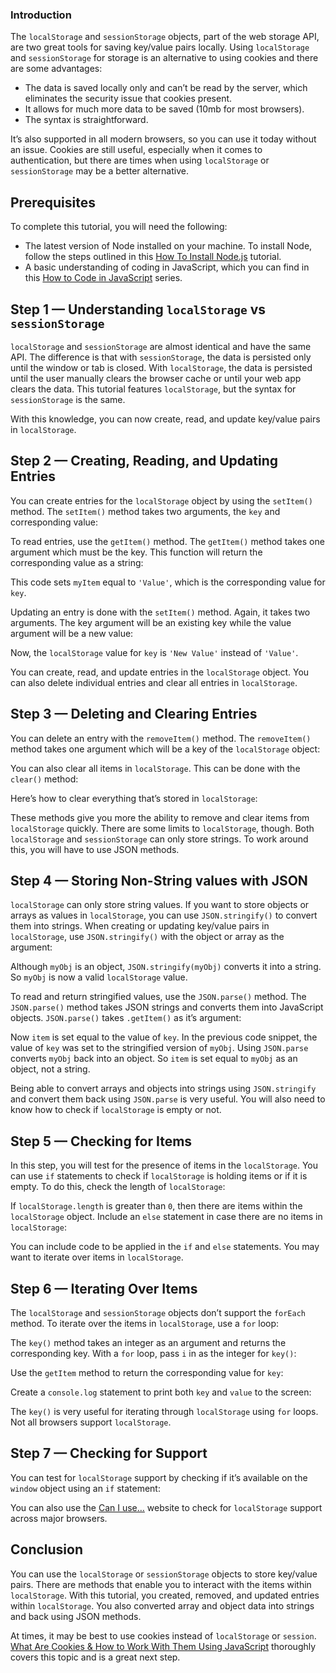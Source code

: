 ### Introduction

The `localStorage` and `sessionStorage` objects, part of the web storage API, are two great tools for saving key/value pairs locally. Using `localStorage` and `sessionStorage` for storage is an alternative to using cookies and there are some advantages:

-   The data is saved locally only and can’t be read by the server, which eliminates the security issue that cookies present.
-   It allows for much more data to be saved (10mb for most browsers).
-   The syntax is straightforward.

It’s also supported in all modern browsers, so you can use it today without an issue. Cookies are still useful, especially when it comes to authentication, but there are times when using `localStorage` or `sessionStorage` may be a better alternative.

Prerequisites
-------------

To complete this tutorial, you will need the following:

-   The latest version of Node installed on your machine. To install Node, follow the steps outlined in this [How To Install Node.js](https://www.digitalocean.com/community/tutorial_collections/how-to-install-node-js) tutorial.
-   A basic understanding of coding in JavaScript, which you can find in this [How to Code in JavaScript](https://www.digitalocean.com/community/tutorial_series/how-to-code-in-javascript) series.

Step 1 — Understanding `localStorage` vs `sessionStorage`
---------------------------------------------------------

`localStorage` and `sessionStorage` are almost identical and have the same API. The difference is that with `sessionStorage`, the data is persisted only until the window or tab is closed. With `localStorage`, the data is persisted until the user manually clears the browser cache or until your web app clears the data. This tutorial features `localStorage`, but the syntax for `sessionStorage` is the same.

With this knowledge, you can now create, read, and update key/value pairs in `localStorage`.

Step 2 — Creating, Reading, and Updating Entries
------------------------------------------------

You can create entries for the `localStorage` object by using the `setItem()` method. The `setItem()` method takes two arguments, the `key` and corresponding value:

To read entries, use the `getItem()` method. The `getItem()` method takes one argument which must be the key. This function will return the corresponding value as a string:

This code sets `myItem` equal to `'Value'`, which is the corresponding value for `key`.

Updating an entry is done with the `setItem()` method. Again, it takes two arguments. The key argument will be an existing key while the value argument will be a new value:

Now, the `localStorage` value for `key` is `'New Value'` instead of `'Value'`.

You can create, read, and update entries in the `localStorage` object. You can also delete individual entries and clear all entries in `localStorage`.

Step 3 — Deleting and Clearing Entries
--------------------------------------

You can delete an entry with the `removeItem()` method. The `removeItem()` method takes one argument which will be a key of the `localStorage` object:

You can also clear all items in `localStorage`. This can be done with the `clear()` method:

Here’s how to clear everything that’s stored in `localStorage`:

These methods give you more the ability to remove and clear items from `localStorage` quickly. There are some limits to `localStorage`, though. Both `localStorage` and `sessionStorage` can only store strings. To work around this, you will have to use JSON methods.

Step 4 — Storing Non-String values with JSON
--------------------------------------------

`localStorage` can only store string values. If you want to store objects or arrays as values in `localStorage`, you can use `JSON.stringify()` to convert them into strings. When creating or updating key/value pairs in `localStorage`, use `JSON.stringify()` with the object or array as the argument:

Although `myObj` is an object, `JSON.stringify(myObj)` converts it into a string. So `myObj` is now a valid `localStorage` value.

To read and return stringified values, use the `JSON.parse()` method. The `JSON.parse()` method takes JSON strings and converts them into JavaScript objects. `JSON.parse()` takes `.getItem()` as it’s argument:

Now `item` is set equal to the value of `key`. In the previous code snippet, the value of `key` was set to the stringified version of `myObj`. Using `JSON.parse` converts `myObj` back into an object. So `item` is set equal to `myObj` as an object, not a string.

Being able to convert arrays and objects into strings using `JSON.stringify` and convert them back using `JSON.parse` is very useful. You will also need to know how to check if `localStorage` is empty or not.

Step 5 — Checking for Items
---------------------------

In this step, you will test for the presence of items in the `localStorage`. You can use `if` statements to check if `localStorage` is holding items or if it is empty. To do this, check the length of `localStorage`:

If `localStorage.length` is greater than `0`, then there are items within the `localStorage` object. Include an `else` statement in case there are no items in `localStorage`:

You can include code to be applied in the `if` and `else` statements. You may want to iterate over items in `localStorage`.

Step 6 — Iterating Over Items
-----------------------------

The `localStorage` and `sessionStorage` objects don’t support the `forEach` method. To iterate over the items in `localStorage`, use a `for` loop:

The `key()` method takes an integer as an argument and returns the corresponding key. With a `for` loop, pass `i` in as the integer for `key()`:

Use the `getItem` method to return the corresponding value for `key`:

Create a `console.log` statement to print both `key` and `value` to the screen:

The `key()` is very useful for iterating through `localStorage` using `for` loops. Not all browsers support `localStorage`.

Step 7 — Checking for Support
-----------------------------

You can test for `localStorage` support by checking if it’s available on the `window` object using an `if` statement:

You can also use the [Can I use…](https://caniuse.com/namevalue-storage) website to check for `localStorage` support across major browsers.

Conclusion
----------

You can use the `localStorage` or `sessionStorage` objects to store key/value pairs. There are methods that enable you to interact with the items within `localStorage`. With this tutorial, you created, removed, and updated entries within `localStorage`. You also converted array and object data into strings and back using JSON methods.

At times, it may be best to use cookies instead of `localStorage` or `session`. [What Are Cookies & How to Work With Them Using JavaScript](https://www.digitalocean.com/community/tutorials/js-what-are-cookies) thoroughly covers this topic and is a great next step.
